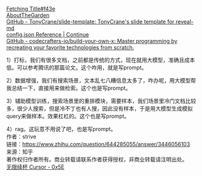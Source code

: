 [Fetching Title#f43e](https://bugeshan.notion.site/b552f22982cf45758b2769a90ba41a44?v=c6e06b47311843b189de7fe21a9a3bf4)  
[AboutTheGarden](https://garden.oldwinter.top/)  
[GitHub - TonyCrane/slide-template: TonyCrane's slide template for reveal-md](https://github.com/TonyCrane/slide-template)  
[config.json Reference | Continue](https://docs.continue.dev/reference#models)  
[GitHub - codecrafters-io/build-your-own-x: Master programming by recreating your favorite technologies from scratch.](https://github.com/codecrafters-io/build-your-own-x)

1）打标，我们有很多文档，之前都是传统的方式，现在就用大模型，准确且成本低。可以参考腾讯的那篇论文。这个咋用，就是写prompt。

2）数据增强，我们有搜索场景，文本乱七八糟信息太多了，咋办呢，用大模型帮我总结一下，直接用来做检索。这个也是写prompt。

3）辅助模型训练，搜索场景里的重排模块，需要样本，我们场景里冷门文档比较多，很少人搜索，但是冷不丁也有人搜，因此没有样本，于是用大模型生成模拟query来做样本。效果杠杠的。这个也是写prompt。

4）rag。这玩意不用说了吧，也是写prompt。  
作者：strive  
链接：https://www.zhihu.com/question/644285055/answer/3446056103  
来源：知乎  
著作权归作者所有。商业转载请联系作者获得授权，非商业转载请注明出处。  
[无限续杯 Cursor - 0x5E](https://bianyujie.cn/Unlimited-use-of-the-cursor)
